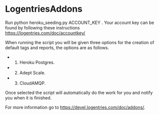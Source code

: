 LogentriesAddons
=======================

Run python heroku_seeding.py ACCOUNT_KEY . 
Your account key can be found by following these instructions https://logentries.com/doc/accountkey/

When running the script you will be given three options for the creation of default tags and reports, the options are as follows.

- 1) Heroku Postgres.
- 2) Adept Scale.
- 3) CloudAMQP.

Once selected the script will automatically do the work for you and notify you when it is finished.

For more information go to https://devel.logentries.com/doc/addons/.
